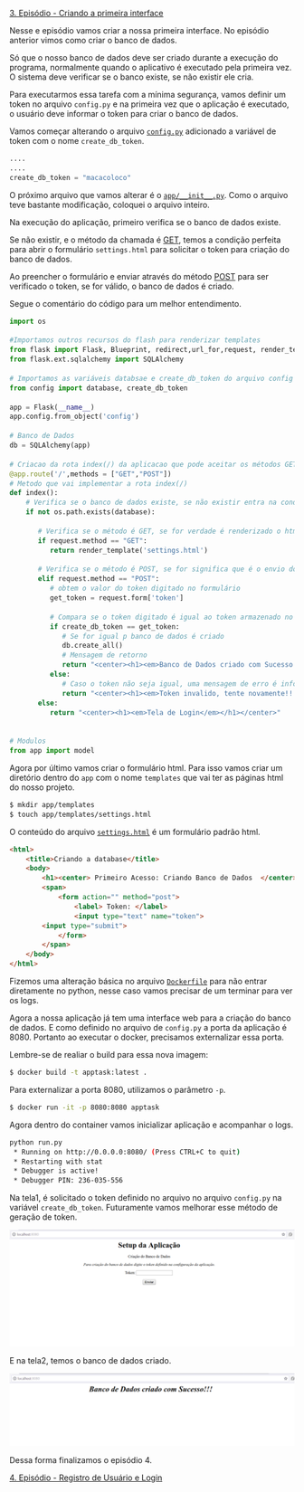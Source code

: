 [3. Episódio - Criando a primeira interface](ep3.md)

Nesse e episódio vamos criar a nossa primeira interface. No episódio anterior vimos como criar o banco de dados. 

Só que o nosso banco de dados deve ser criado durante a execução do programa, normalmente quando o aplicativo é executado pela primeira vez. O sistema deve verificar se o banco existe, se não existir ele cria.

Para executarmos essa tarefa com a mínima segurança, vamos definir um token no arquivo `config.py` e na primeira vez que o aplicação é executado, o usuário deve informar o token para criar o banco de dados.

Vamos começar alterando o arquivo [`config.py`](ep3/config.py) adicionado a variável de token com o nome `create_db_token`.

```python
....
....
create_db_token = "macacoloco"
```

O próximo arquivo que vamos alterar é o [`app/__init__.py`](ep3/app/__init__.py). Como o arquivo teve bastante modificação, coloquei o arquivo inteiro. 

Na execução do aplicação, primeiro verifica se o banco de dados existe.

Se não existir, e o método da chamada é [GET](https://blog.alura.com.br/diferencas-entre-get-e-post/), temos a condição perfeita para abrir o formulário `settings.html` para solicitar o token para criação do banco de dados.

Ao preencher o formulário e enviar através do método [POST](https://blog.alura.com.br/diferencas-entre-get-e-post/) para ser verificado o token, se for válido, o banco de dados é criado.

Segue o comentário do código para um melhor entendimento.

```python
import os

#Importamos outros recursos do flash para renderizar templates
from flask import Flask, Blueprint, redirect,url_for,request, render_template
from flask.ext.sqlalchemy import SQLAlchemy

# Importamos as variáveis databsae e create_db_token do arquivo config 
from config import database, create_db_token

app = Flask(__name__)
app.config.from_object('config')

# Banco de Dados
db = SQLAlchemy(app)

# Criacao da rota index(/) da aplicacao que pode aceitar os métodos GET e POST
@app.route('/',methods = ["GET","POST"])
# Metodo que vai implementar a rota index(/)
def index():
    # Verifica se o banco de dados existe, se não existir entra na condicao, olhe o not
    if not os.path.exists(database):

       # Verifica se o método é GET, se for verdade é renderizado o html settings.html que contém o formulário para digitar o token
       if request.method == "GET":
          return render_template('settings.html')    

       # Verifica se o método é POST, se for significa que é o envio do formulário
       elif request.method == "POST":
          # obtem o valor do token digitado no formulário
          get_token = request.form['token']
          
          # Compara se o token digitado é igual ao token armazenado no arquivo config.py 
          if create_db_token == get_token:
             # Se for igual p banco de dados é criado 
             db.create_all()
             # Mensagem de retorno
             return "<center><h1><em>Banco de Dados criado com Sucesso!!!</em></h1></center>"
          else:
             # Caso o token não seja igual, uma mensagem de erro é informado
             return "<center><h1><em>Token invalido, tente novamente!!!</em></h1></center>"
       else:
          return "<center><h1><em>Tela de Login</em></h1></center>"
         

# Modulos
from app import model
```

Agora por último vamos criar o formulário html. Para isso vamos criar um diretório dentro do `app` com o nome `templates` que vai ter as páginas html do nosso projeto.

```bash
$ mkdir app/templates
$ touch app/templates/settings.html
```
O conteúdo do arquivo [`settings.html`](ep3/app/templates/settings.html) é um formulário padrão html.

```html
<html>
    <title>Criando a database</title>
    <body>
        <h1><center> Primeiro Acesso: Criando Banco de Dados  </center></h1>
        <span>
            <form action="" method="post">
                <label> Token: </label>
                <input type="text" name="token">
		<input type="submit">
            </form>
        </span>
    </body>
</html>
```

Fizemos uma alteração básica no arquivo [`Dockerfile`](ep3/Dockerfile) para não entrar diretamente no python, nesse caso vamos precisar de um terminar para ver os logs.


Agora a nossa aplicação já tem uma interface web para a criação do banco de dados. E como definido no arquivo de `config.py` a porta da aplicação é 8080. Portanto ao executar o docker, precisamos externalizar essa porta.

Lembre-se de realiar o build para essa nova imagem:

```bash
$ docker build -t apptask:latest .
```

Para externalizar a porta 8080, utilizamos o parâmetro `-p`. 

```bash
$ docker run -it -p 8080:8080 apptask
```

Agora dentro do container vamos inicializar aplicação e acompanhar o logs.

```bash
python run.py 
 * Running on http://0.0.0.0:8080/ (Press CTRL+C to quit)
 * Restarting with stat
 * Debugger is active!
 * Debugger PIN: 236-035-556
```

Na tela1, é solicitado o token definido no arquivo no arquivo `config.py` na variável `create_db_token`. Futuramente vamos melhorar esse método de geração de token.

![form](img/ep3-img1.png)

E na tela2, temos o banco de dados criado.

![create_database](img/ep3-img2.png)


Dessa forma finalizamos o episódio 4.

[4. Episódio - Registro de Usuário e Login](ep4.md)


